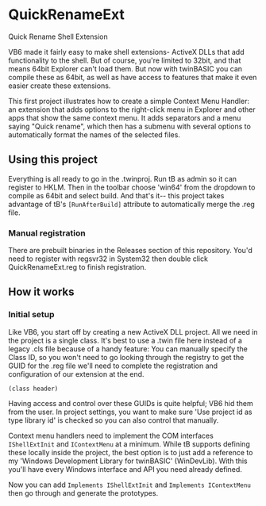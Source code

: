 # QuickRenameExt
Quick Rename Shell Extension


VB6 made it fairly easy to make shell extensions- ActiveX DLLs that add functionality to the shell. But of course, you're limited to 32bit, and that means 64bit Explorer can't load them. But now with twinBASIC you can compile these as 64bit, as well as have access to features that make it even easier create these extensions.

This first project illustrates how to create a simple Context Menu Handler: an extension that adds options to the right-click menu in Explorer and other apps that show the same context menu. It adds separators and a menu saying "Quick rename", which then has a submenu with several options to automatically format the names of the selected files.

## Using this project

Everything is all ready to go in the .twinproj. Run tB as admin so it can register to HKLM. Then in the toolbar choose 'win64' from the dropdown to compile as 64bit and select build. And that's it-- this project takes advantage of tB's `[RunAfterBuild]` attribute to automatically merge the .reg file.

### Manual registration

There are prebuilt binaries in the Releases section of this repository. You'd need to register with regsvr32 in System32 then double click QuickRenameExt.reg to finish registration.

## How it works 

### Initial setup

Like VB6, you start off by creating a new ActiveX DLL project. All we need in the project is a single class. It's best to use a .twin file here instead of a legacy .cls file because of a handy feature: You can manually specify the Class ID, so you won't need to go looking through the registry to get the GUID for the .reg file we'll need to complete the registration and configuration of our extension at the end.

```vba
(class header)
```

Having access and control over these GUIDs is quite helpful; VB6 hid them from the user. In project settings, you want to make sure 'Use project id as type library id' is checked so you can also control that manually.

Context menu handlers need to implement the COM interfaces `IShellExtInit` and `IContextMenu` at a minimum. While tB supports defining these locally inside the project, the best option is to just add a reference to my 'Windows Development Library for twinBASIC' (WinDevLib). With this you'll have every Windows interface and API you need already defined.

Now you can add `Implements IShellExtInit` and `Implements IContextMenu` then go through and generate the prototypes.
